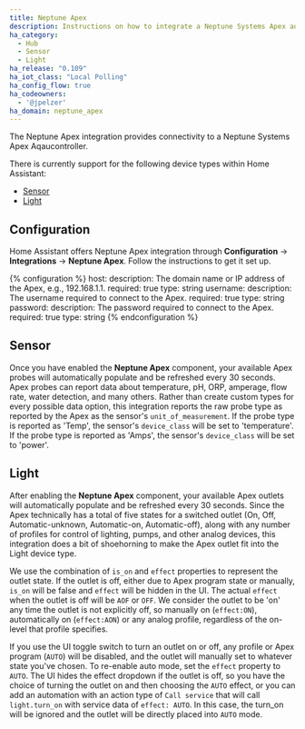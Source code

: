 ```yaml
---
title: Neptune Apex
description: Instructions on how to integrate a Neptune Systems Apex aquarium controller within Home Assistant.
ha_category:
  - Hub
  - Sensor
  - Light
ha_release: "0.109"
ha_iot_class: "Local Polling"
ha_config_flow: true
ha_codeowners:
  - '@jpelzer'
ha_domain: neptune_apex
---
```


The Neptune Apex integration provides connectivity to a Neptune Systems Apex Aqaucontroller.

There is currently support for the following device types within Home Assistant:

- [Sensor](#sensor)
- [Light](#light)

## Configuration

Home Assistant offers Neptune Apex integration through **Configuration** -> **Integrations** -> **Neptune Apex**. Follow the instructions to get it set up.

{% configuration %}
host:
  description: The domain name or IP address of the Apex, e.g., 192.168.1.1.
  required: true
  type: string
username:
  description: The username required to connect to the Apex.
  required: true
  type: string
password:
  description: The password required to connect to the Apex.
  required: true
  type: string
{% endconfiguration %}

## Sensor

Once you have enabled the **Neptune Apex** component, your available Apex probes will automatically populate and be refreshed every 30 seconds. Apex probes can report data about temperature, pH, ORP, amperage, flow rate, water detection, and many others. Rather than create custom types for every possible data option, this integration reports the raw probe type as reported by the Apex as the sensor's `unit_of_measurement`. If the probe type is reported as 'Temp', the sensor's `device_class` will be set to 'temperature'. If the probe type is reported as 'Amps', the sensor's `device_class` will be set to 'power'.

## Light
After enabling the **Neptune Apex** component, your available Apex outlets will automatically populate and be refreshed every 30 seconds. Since the Apex technically has a total of five states for a switched outlet (On, Off, Automatic-unknown, Automatic-on, Automatic-off), along with any number of profiles for control of lighting, pumps, and other analog devices, this integration does a bit of shoehorning to make the Apex outlet fit into the Light device type. 

We use the combination of `is_on` and `effect` properties to represent the outlet state. If the outlet is off, either due to Apex program state or manually, `is_on` will be false and `effect` will be hidden in the UI. The actual `effect` when the outlet is off will be `AOF` or `OFF`. We consider the outlet to be 'on' any time the outlet is not explicitly off, so manually on (`effect:ON`), automatically on (`effect:AON`) or any analog profile, regardless of the on-level that profile specifies.

If you use the UI toggle switch to turn an outlet on or off, any profile or Apex program (`AUTO`) will be disabled, and the outlet will manually set to whatever state you've chosen. To re-enable auto mode, set the `effect` property to `AUTO`. The UI hides the effect dropdown if the outlet is off, so you have the choice of turning the outlet on and then choosing the `AUTO` effect, or you can add an automation with an action type of `Call service` that will call `light.turn_on` with service data of `effect: AUTO`. In this case, the turn_on will be ignored and the outlet will be directly placed into `AUTO` mode.

